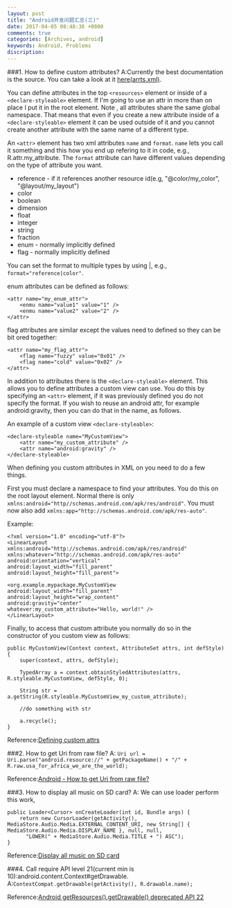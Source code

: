 ```yaml
---
layout: post
title: "Android开发问题汇总(三)"
date: 2017-04-05 08:48:36 +0800
comments: true
categories: [Archives, android] 
keywords: Android, Problems 
discription: 
---
```


###1. How to define custom attributes?
A:Currently the best documentation is the source. You can take a look at it [here(arrts.xml)](https://github.com/android/platform_frameworks_base/blob/master/core/res/res/values/attrs.xml).  

You can define attributes in the top `<resources>` element or inside of a `<declare-styleable>` element. If I'm going to use an attr in more than on place I put it in the root element. Note , all attributes share the same global namespace. That means that even if you create a new attribute inside of a `<declare-styleable>` element it can be used outside of it and you cannot create another attribute with the same name of a different type.

An `<attr>` element has two xml attributes `name` and `format`. `name` lets you call it something and this how you end up refering to it in code, e.g., R.attr.my_attribute. The `format` attribute can have different values depending on the type of attribute you want.  

* reference - if it references another resource id(e.g, "@color/my_color", "@layout/my_layout")
* color
* boolean
* dimension
* float
* integer
* string
* fraction
* enum - normally implicitly defined
* flag - normally implicitly defined

You can set the format to multiple types by using |, e.g., `format="reference|color"`.

enum attributes can be defined as follows:

```
<attr name="my_enum_attr"> 
    <enmu name="value1" value="1" />
    <enmu name="value2" value="2" />
</attr>
```

flag attributes are similar except the values need to defined so they can be bit ored together:

```
<attr name="my_flag_attr">
    <flag name="fuzzy" value="0x01" />
    <flag name="cold" value="0x02" />
</attr>
```
<!--more-->
In addition to attributes there is the `<declare-styleable>` element. This allows you to define attributes a custom view can use. You do this by specifying an `<attr>` element, if it was previously defined you do not specify the format. If you wish to reuse an android attr, for example android:gravity, then you can do that in the name, as follows.

An example of a custom view `<declare-styleable>`:

```
<declare-styleable name="MyCustomView"> 
    <attr name="my_custom_attribute" />
    <attr name="android:gravity" />
</declare-styleable>
```

When defining you custom attributes in XML on you need to do a few things.  

First you must declare a namespace to find your attributes. You do this on the root layout element. Normal there is only `xmlns:android="http//schemas.android.com/apk/res/android"`. You must now also add `xmlns:app="http://schemas.android.com/apk/res-auto"`.

Example:

```
<?xml version="1.0" encoding="utf-8"?>
<LinearLayout
xmlns:android="http://schemas.android.com/apk/res/android"
xmlns:whatever="http://schemas.android.com/apk/res-auto"
android:orientation="vertical"
android:layout_width="fill_parent"
android:layout_height="fill_parent">

<org.example.mypackage.MyCustomView
android:layout_width="fill_parent"
android:layout_height="wrap_content"
android:gravity="center"
whatever:my_custom_attribute="Hello, world!" />
</LinearLayout>
```

Finally, to access that custom attribute you normally do so in the constructor of you custom view as follows:

```
public MyCustomView(Context context, AttributeSet attrs, int defStyle) {
    super(context, attrs, defStyle);

    TypedArray a = context.obtainStyledAttributes(attrs, R.styleable.MyCustomView, defStyle, 0);

    String str = a.getString(R.styleable.MyCustomView_my_custom_attribute);

    //do something with str

    a.recycle();
}
```

Reference:[Defining custom attrs](http://stackoverflow.com/questions/3441396/defining-custom-attrs)  

###2. How to get Uri from raw file?
A: `Uri url = Uri.parse("android.resource://" + getPackageName() + "/" + R.raw.usa_for_africa_we_are_the_world);`  

Reference:[Android - How to get Uri from raw file?](http://stackoverflow.com/questions/16791439/android-how-to-get-uri-from-raw-file)  

###3. How to display all music on SD card?
A: We can use loader perform this work,

```
public Loader<Cursor> onCreateLoader(int id, Bundle args) {
    return new CursorLoader(getActivity(), MediaStore.Audio.Media.EXTERNAL_CONTENT_URI, new String[] { MediaStore.Audio.Media.DISPLAY_NAME }, null, null,
      "LOWER(" + MediaStore.Audio.Media.TITLE + ") ASC");    
}
```

Reference:[Display all music on SD card](http://stackoverflow.com/questions/8994625/display-all-music-on-sd-card) 

###4. Call require API level 21(current min is 10):android.content.Context#getDrawable.
A:`ContextCompat.getDrawable(getActivity(), R.drawable.name);`  

Reference:[Android getResources().getDrawable() deprecated API 22](http://stackoverflow.com/questions/29041027/android-getresources-getdrawable-deprecated-api-22/29041466#29041466)  
